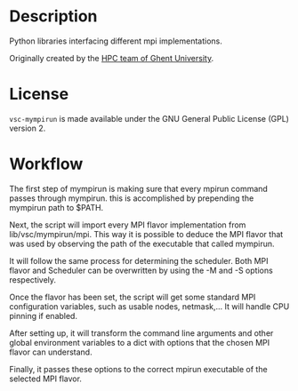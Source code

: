 # Description

Python libraries interfacing different mpi implementations.

Originally created by the [HPC team of Ghent University](http://ugent.be/hpc).

# License

`vsc-mympirun` is made available under the GNU General Public License
(GPL) version 2.


# Workflow

The first step of mympirun is making sure that every mpirun command passes through mympirun. this is accomplished by prepending the mympirun path to $PATH.

Next, the script will import every MPI flavor implementation from lib/vsc/mympirun/mpi. This way it is possible to deduce the MPI flavor that was used by observing the path of the executable that called mympirun.

It will follow the same process for determining the scheduler. Both MPI flavor and Scheduler can be overwritten by using the -M and -S options respectively.

Once the flavor has been set, the script will get some standard MPI configuration variables, such as usable nodes, netmask,... It will handle CPU pinning if enabled.

After setting up, it will transform the command line arguments and other global environment variables to a dict with options that the chosen MPI flavor can understand.

Finally, it passes these options to the correct mpirun executable of the selected MPI flavor.
